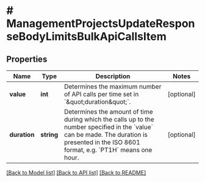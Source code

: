 # # ManagementProjectsUpdateResponseBodyLimitsBulkApiCallsItem

## Properties

Name | Type | Description | Notes
------------ | ------------- | ------------- | -------------
**value** | **int** | Determines the maximum number of API calls per time set in &#x60;\&quot;duration\&quot;&#x60;. | [optional]
**duration** | **string** | Determines the amount of time during which the calls up to the number specified in the &#x60;value&#x60; can be made. The duration is presented in the ISO 8601 format, e.g. &#x60;PT1H&#x60; means one hour. | [optional]

[[Back to Model list]](../../README.md#models) [[Back to API list]](../../README.md#endpoints) [[Back to README]](../../README.md)
